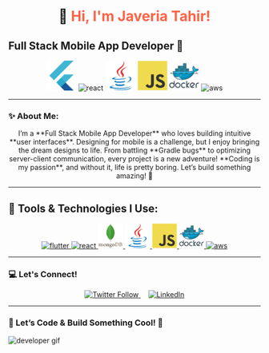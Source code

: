 # <p align="center">👋 <span style="color:#FF6347;">Hi, I'm Javeria Tahir!</span></p>

<p align="center">
  <h2>Full Stack Mobile App Developer 🚀</h2>
</p>

<p align="center">
  <img src="https://raw.githubusercontent.com/devicons/devicon/master/icons/flutter/flutter-original.svg" alt="flutter" width="60" height="60"/>
  <img src="https://www.vectorlogo.zone/logos/reactjs/reactjs-icon.svg" alt="react" width="60" height="60"/>
  <img src="https://raw.githubusercontent.com/devicons/devicon/master/icons/java/java-original.svg" alt="java" width="60" height="60"/>
  <img src="https://raw.githubusercontent.com/devicons/devicon/master/icons/javascript/javascript-original.svg" alt="javascript" width="60" height="60"/>
  <img src="https://raw.githubusercontent.com/devicons/devicon/master/icons/docker/docker-original-wordmark.svg" alt="docker" width="60" height="60"/>
  <img src="https://raw.githubusercontent.com/devicons/devicon/master/icons/aws/aws-original-wordmark.svg" alt="aws" width="60" height="60"/>
</p>

---

### ✨ About Me:
<p align="center">
  I’m a **Full Stack Mobile App Developer** who loves building intuitive **user interfaces**. Designing for mobile is a challenge, but I enjoy bringing the dream designs to life. From battling **Gradle bugs** to optimizing server-client communication, every project is a new adventure! **Coding is my passion**, and without it, life is pretty boring. Let’s build something amazing! 💖
</p>

---

## 🚀 Tools & Technologies I Use:

<p align="center">
  <a href="https://flutter.dev" target="_blank" rel="noreferrer">
    <img src="https://www.vectorlogo.zone/logos/flutterio/flutterio-icon.svg" alt="flutter" width="50" height="50"/>
  </a>
  <a href="https://reactjs.org" target="_blank" rel="noreferrer">
    <img src="https://www.vectorlogo.zone/logos/reactjs/reactjs-icon.svg" alt="react" width="50" height="50"/>
  </a>
  <a href="https://www.mongodb.com/" target="_blank" rel="noreferrer">
    <img src="https://raw.githubusercontent.com/devicons/devicon/master/icons/mongodb/mongodb-original-wordmark.svg" alt="mongodb" width="50" height="50"/>
  </a>
  <a href="https://www.java.com" target="_blank" rel="noreferrer">
    <img src="https://raw.githubusercontent.com/devicons/devicon/master/icons/java/java-original.svg" alt="java" width="50" height="50"/>
  </a>
  <a href="https://developer.mozilla.org/en-US/docs/Web/JavaScript" target="_blank" rel="noreferrer">
    <img src="https://raw.githubusercontent.com/devicons/devicon/master/icons/javascript/javascript-original.svg" alt="javascript" width="50" height="50"/>
  </a>
  <a href="https://www.docker.com" target="_blank" rel="noreferrer">
    <img src="https://raw.githubusercontent.com/devicons/devicon/master/icons/docker/docker-original-wordmark.svg" alt="docker" width="50" height="50"/>
  </a>
  <a href="https://aws.amazon.com" target="_blank" rel="noreferrer">
    <img src="https://raw.githubusercontent.com/devicons/devicon/master/icons/aws/aws-original-wordmark.svg" alt="aws" width="50" height="50"/>
  </a>
</p>

---

### 💻 Let's Connect!

<p align="center">
  <a href="https://twitter.com/Javeria_t02" target="_blank">
    <img src="https://img.shields.io/twitter/follow/Javeria_t02?style=social" alt="Twitter Follow" height="30">
  </a>
  &nbsp;&nbsp;&nbsp;
  <a href="https://www.linkedin.com/in/javeria-tahir-304554282/" target="_blank">
    <img src="https://img.shields.io/badge/-Javeria%20Tahir-blue?style=flat-square&logo=Linkedin&logoColor=white" alt="LinkedIn" height="30">
  </a>
</p>

---

### 🏁 Let’s Code & Build Something Cool! 🎉

![developer gif](https://media.giphy.com/media/Jt8EwoW9hMTyYc1rNh/giphy.gif)

